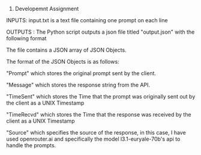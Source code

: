 1) Developemnt Assignment

INPUTS: input.txt is a text file containing one prompt on each line

OUTPUTS : The Python script outputs a json file titled "output.json" with the following format

The file contains a JSON array of JSON Objects.

The format of the JSON Objects is as follows:

"Prompt" which stores the original prompt sent by the client.

"Message" which stores the response string from the API.

"TimeSent" which stores the Time that the prompt was originally sent out by the client as a UNIX Timestamp

"TimeRecvd" which stores the Time that the response was received by the client as a UNIX Timestamp

"Source" which specifies the source of the response, in this case, I have used openrouter.ai and specifically the model l3.1-euryale-70b's api to handle the prompts.

